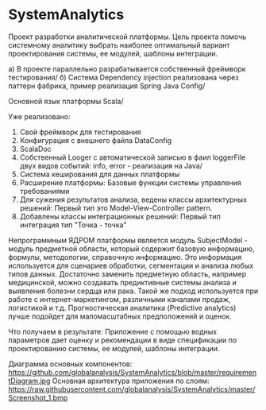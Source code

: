# SystemAnalytics

Проект разработки аналитической платформы. Цель проекта помочь системному аналитику
 выбрать наиболее оптимальный вариант проектирования системы, ее модулей, шаблоны интеграции.
 
а) В проекте параллельно разрабатывается собственный фреймворк тестирования/
б) Система Dependency injection реализована через паттерн фабрика, пример реализация Spring Java Config/

Основной язык платформы Scala/

Уже реализовано:

1. Свой фреймворк для тестирования
2. Конфигурация с внешнего файла DataConfig
3. ScalaDoc
4. Собственный Looger  с автоматической записью в фаил loggerFile двух видов событий: info, error - реализация на Java/
5. Система кеширования для данных платформы
6. Расширение платформы: Базовые функции системы управления требованиями
7. Для сужения результатов анализа, ведены классы архитектурных решений: Первый тип это Model-View-Controller pattern.
8. Добавлены классы интеграционных решений: Первый тип интеграция тип "Точка - точка"

Непрограммным ЯДРОМ платформы является модуль SubjectModel - модуль предметной области, который содержит базовую информацию, формулы, методологии, справочную информацию. 
Это информация используется для сценариев обработки, сегментации и анализа любых типов данных.
Достаточно заменить предметную область, например медицинской, можно создавать предиктивные системы анализа и выявления болезни сердца или рака. 
Такой же подход используется при работе с интернет-маркетингом, различными каналами продаж, логистикой и т.д.
Прогностическая аналитика (Predictive analytics) лучше подойдет для маломасштабных предположений и оценок. 
 


Что получаем в результате: Приложение с помощью водных параметров дает оценку и рекомендации в виде спецификации по проектированию системы, ее модулей, шаблоны интеграции.



Диаграмма основных компонентов: 
https://github.com/globalanalysis/SystemAnalytics/blob/master/requirementDiagram.jpg
Основная архитектура приложения по слоям: https://raw.githubusercontent.com/globalanalysis/SystemAnalytics/master/Screenshot_1.bmp



